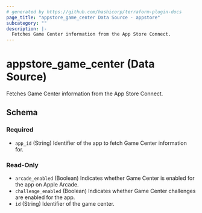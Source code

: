 ```yaml
---
# generated by https://github.com/hashicorp/terraform-plugin-docs
page_title: "appstore_game_center Data Source - appstore"
subcategory: ""
description: |-
  Fetches Game Center information from the App Store Connect.
---
```


# appstore_game_center (Data Source)

Fetches Game Center information from the App Store Connect.



<!-- schema generated by tfplugindocs -->
## Schema

### Required

- `app_id` (String) Identifier of the app to fetch Game Center information for.

### Read-Only

- `arcade_enabled` (Boolean) Indicates whether Game Center is enabled for the app on Apple Arcade.
- `challenge_enabled` (Boolean) Indicates whether Game Center challenges are enabled for the app.
- `id` (String) Identifier of the game center.
